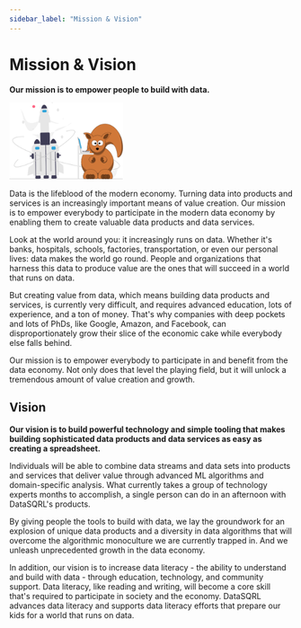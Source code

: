 ```yaml
---
sidebar_label: "Mission & Vision"
---
```


# Mission & Vision

**Our mission is to empower people to build with data.**

<img src="/img/generic/undraw_launch.svg" alt="DataSQRL Mission & Vision >" width="40%"/>

Data is the lifeblood of the modern economy. Turning data into products and services is an increasingly important means of value creation. Our mission is to empower everybody to participate in the modern data economy by enabling them to create valuable data products and data services.

Look at the world around you: it increasingly runs on data. Whether it's banks, hospitals, schools, factories, transportation, or even our personal lives: data makes the world go round. People and organizations that harness this data to produce value are the ones that will succeed in a world that runs on data.

But creating value from data, which means building data products and services, is currently very difficult, and requires advanced education, lots of experience, and a ton of money. That's why companies with deep pockets and lots of PhDs, like Google, Amazon, and Facebook, can disproportionately grow their slice of the economic cake while everybody else falls behind.

Our mission is to empower everybody to participate in and benefit from the data economy. Not only does that level the playing field, but it will unlock a tremendous amount of value creation and growth.

## Vision

**Our vision is to build powerful technology and simple tooling that makes building sophisticated data products and data services as easy as creating a spreadsheet.**

Individuals will be able to combine data streams and data sets into products and services that deliver value through advanced ML algorithms and domain-specific analysis. What currently takes a group of technology experts months to accomplish, a single person can do in an afternoon with DataSQRL's products.

By giving people the tools to build with data, we lay the groundwork for an explosion of unique data products and a diversity in data algorithms that will overcome the algorithmic monoculture we are currently trapped in. And we unleash unprecedented growth in the data economy. 

In addition, our vision is to increase data literacy - the ability to understand and build with data - through education, technology, and community support. Data literacy, like reading and writing, will become a core skill that's required to participate in society and the economy. DataSQRL advances data literacy and supports data literacy efforts that prepare our kids for a world that runs on data.